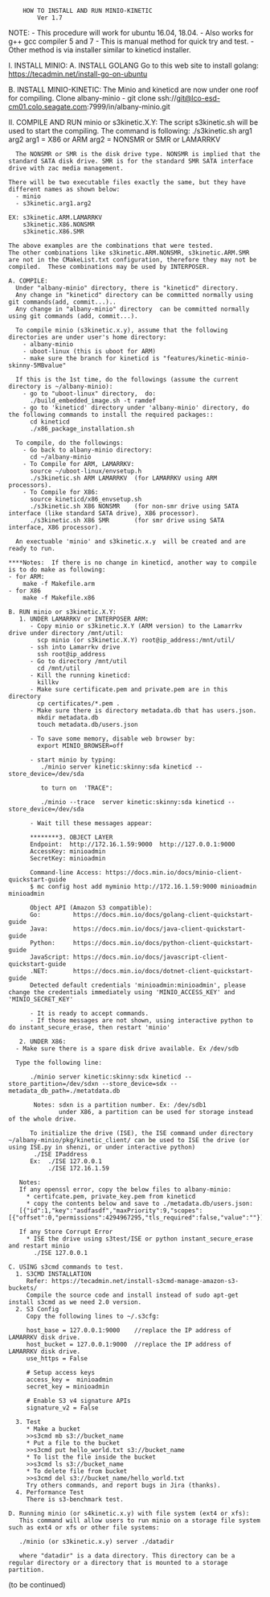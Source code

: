 		HOW TO INSTALL AND RUN MINIO-KINETIC
			Ver 1.7

NOTE: - This procedure will work for ubuntu 16.04, 18.04.
      - Also works for g++ gcc compiler 5 and 7
      - This is manual method for quick try and test.
      - Other method is via installer similar to kineticd installer.

I. INSTALL MINIO:
   A. INSTALL GOLANG
      Go to this web site to install golang:
      https://tecadmin.net/install-go-on-ubuntu

   B. INSTALL MINIO-KINETIC:
      The Minio and kineticd are now under one roof for compiling.
         Clone albany-minio
           - git clone ssh://git@lco-esd-cm01.colo.seagate.com:7999/in/albany-minio.git

II. COMPILE AND RUN minio or s3kinetic.X.Y:
    The script s3kinetic.sh will be used to start the compiling.  The command is following:
      ./s3kinetic.sh arg1 arg2
      arg1 = X86 or ARM
      arg2 = NONSMR or SMR or LAMARRKV
     
      The NONSMR or SMR is the disk drive type. NONSMR is implied that the standard SATA disk drive. SMR is for the standard SMR SATA interface drive with zac media management.

    There will be two executable files exactly the same, but they have different names as shown below:
      - minio
      - s3kinetic.arg1.arg2

    EX: s3kinetic.ARM.LAMARRKV
        s3kinetic.X86.NONSMR
        s3kinetic.X86.SMR
    
    The above examples are the combinations that were tested.
    The other combinations like s3kinetic.ARM.NONSMR, s3kinetic.ARM.SMR are not in the CMakeList.txt configuration, therefore they may not be compiled.  These combinations may be used by INTERPOSER.
           
    A. COMPILE:
      Under "albany-minio" directory, there is "kineticd" directory.
      Any change in "kineticd" directory can be committed normally using git commands(add, commit...)..
      Any change in "albany-minio" directory  can be committed normally using git commands (add, commit...).

      To compile minio (s3kinetic.x.y), assume that the following directories are under user's home directory:
        - albany-minio
        - uboot-linux (this is uboot for ARM)
        - make sure the branch for kineticd is "features/kinetic-minio-skinny-5MBvalue"

      If this is the 1st time, do the followings (assume the current directory is ~/albany-minio):
        - go to "uboot-linux" directory,  do:
          ./build_embedded_image.sh -t ramdef
        - go to 'kineticd' directory under 'albany-minio' directory, do the following commands to install the required packages::
          cd kineticd
          ./x86_package_installation.sh

      To compile, do the followings:
        - Go back to albany-minio directory:
          cd ~/albany-minio
        - To Compile for ARM, LAMARRKV:
          source ~/uboot-linux/envsetup.h
          ./s3kinetic.sh ARM LAMARRKV  (for LAMARRKV using ARM processors).
        - To Compile for X86:
          source kineticd/x86_envsetup.sh
          ./s3kinetic.sh X86 NONSMR    (for non-smr drive using SATA interface (like standard SATA drive), X86 processor).
          ./s3kinetic.sh X86 SMR       (for smr drive using SATA interface, X86 processor).

      An exectuable 'minio' and s3kinetic.x.y  will be created and are ready to run.

    ****Notes:  If there is no change in kineticd, another way to compile is to do make as following:
    - for ARM:
        make -f Makefile.arm
    - for X86
        make -f Makefile.x86
      
    B. RUN minio or s3kinetic.X.Y:
       1. UNDER LAMARRKV or INTERPOSER ARM:
          - Copy minio or s3kinetic.X.Y (ARM version) to the Lamarrkv drive under directory /mnt/util:
            scp minio (or s3kinetic.X.Y) root@ip_address:/mnt/util/
          - ssh into Lamarrkv drive
            ssh root@ip_address
          - Go to directory /mnt/util
            cd /mnt/util
          - Kill the running kineticd:
            killkv
          - Make sure certificate.pem and private.pem are in this directory
            cp certificates/*.pem .
          - Make sure there is directory metadata.db that has users.json.
            mkdir metadata.db
            touch metadata.db/users.json

          - To save some memory, disable web browser by:
            export MINIO_BROWSER=off

          - start minio by typing:
             ./minio server kinetic:skinny:sda kineticd --store_device=/dev/sda 

             to turn on  'TRACE":

             ./minio --trace  server kinetic:skinny:sda kineticd --store_device=/dev/sda
 
          - Wait till these messages appear:

          ********3. OBJECT LAYER
          Endpoint:  http://172.16.1.59:9000  http://127.0.0.1:9000      
          AccessKey: minioadmin 
          SecretKey: minioadmin 

          Command-line Access: https://docs.min.io/docs/minio-client-quickstart-guide
          $ mc config host add myminio http://172.16.1.59:9000 minioadmin minioadmin

          Object API (Amazon S3 compatible):
          Go:         https://docs.min.io/docs/golang-client-quickstart-guide
          Java:       https://docs.min.io/docs/java-client-quickstart-guide
          Python:     https://docs.min.io/docs/python-client-quickstart-guide
          JavaScript: https://docs.min.io/docs/javascript-client-quickstart-guide
          .NET:       https://docs.min.io/docs/dotnet-client-quickstart-guide
          Detected default credentials 'minioadmin:minioadmin', please change the credentials immediately using 'MINIO_ACCESS_KEY' and 'MINIO_SECRET_KEY'

          - It is ready to accept commands.
          - If those messages are not shown, using interactive python to do instant_secure_erase, then restart 'minio'
            
       2. UNDER X86:
	  - Make sure there is a spare disk drive available. Ex /dev/sdb

	  Type the following line:

          ./minio server kinetic:skinny:sdx kineticd --store_partition=/dev/sdxn --store_device=sdx --metadata_db_path=./metatdata.db

           Notes: sdxn is a partition number. Ex: /dev/sdb1 
                  under X86, a partition can be used for storage instead of the whole drive.            

          To initialize the drive (ISE), the ISE command under directory ~/albany-minio/pkg/kinetic_client/ can be used to ISE the drive (or using ISE.py in shenzi, or under interactive python)
	       ./ISE IPaddress 
          Ex:  ./ISE 127.0.0.1    
               ./ISE 172.16.1.59

       Notes:
       If any openssl error, copy the below files to albany-minio:
         * certifcate.pem, private_key.pem from kineticd
         * copy the contents below and save to ./metadata.db/users.json:
       [{"id":1,"key":"asdfasdf","maxPriority":9,"scopes":[{"offset":0,"permissions":4294967295,"tls_required":false,"value":""}]}]

       If any Store Corrupt Error
         * ISE the drive using s3test/ISE or python instant_secure_erase and restart minio
           ./ISE 127.0.0.1

    C. USING s3cmd commands to test.
      1. S3CMD INSTALLATION
         Refer: https://tecadmin.net/install-s3cmd-manage-amazon-s3-buckets/
         Compile the source code and install instead of sudo apt-get install s3cmd as we need 2.0 version.
      2. S3 Config
         Copy the following lines to ~/.s3cfg:

         host_base = 127.0.0.1:9000    //replace the IP address of LAMARRKV disk drive.
         host_bucket = 127.0.0.1:9000  //replace the IP address of LAMARRKV disk drive.
         use_https = False

         # Setup access keys
         access_key =  minioadmin
         secret_key = minioadmin

         # Enable S3 v4 signature APIs
         signature_v2 = False

      3. Test
         * Make a bucket  
         >>s3cmd mb s3://bucket_name
         * Put a file to the bucket
         >>s3cmd put hello_world.txt s3://bucket_name
         * To list the file inside the bucket
         >>s3cmd ls s3://bucket_name
         * To delete file from bucket
         >>s3cmd del s3://bucket_name/hello_world.txt
         Try others commands, and report bugs in Jira (thanks).
      4. Performance Test
         There is s3-benchmark test.

    D. Running minio (or s4kinetic.x.y) with file system (ext4 or xfs):
       This command will allow users to run minio on a storage file system such as ext4 or xfs or other file systems:

       ./minio (or s3kinetic.x.y) server ./datadir

       where "datadir" is a data directory. This directory can be a regular directory or a directory that is mounted to a storage partition.


(to be continued)






